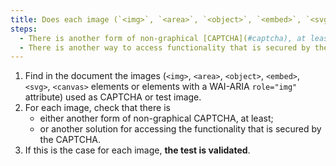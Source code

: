 ```yaml
---
title: Does each image (`<img>`, `<area>`, `<object>`, `<embed>`, `<svg>`, `<canvas>` tags or tags with a WAI-ARIA `role="img"` attribute) used as a [CAPTCHA](#captcha) meet one of these conditions?
steps:
  - There is another form of non-graphical [CAPTCHA](#captcha), at least.
  - There is another way to access functionality that is secured by the [CAPTCHA](#captcha).
---
```


1. Find in the document the images (`<img>`, `<area>`, `<object>`, `<embed>`, `<svg>`, `<canvas>` elements or elements with a WAI-ARIA `role="img"` attribute) used as CAPTCHA or test image.
2. For each image, check that there is
   - either another form of non-graphical CAPTCHA, at least;
   - or another solution for accessing the functionality that is secured by the CAPTCHA.
3. If this is the case for each image, **the test is validated**.
